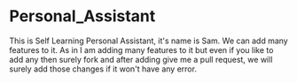 # Personal_Assistant
This is Self Learning Personal Assistant, it's name is Sam.
We can add many features to it. As in I am adding many features to it but even if you like to add any then surely fork and after adding give me a pull request, we will surely add those changes if it won't have any error.
